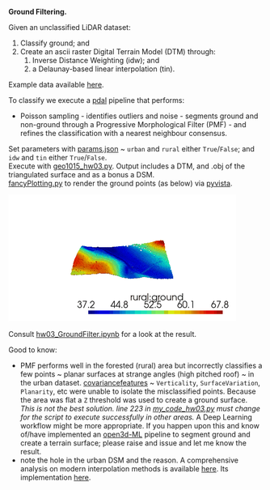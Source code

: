 **Ground Filtering.**

Given an unclassified LiDAR dataset:  
1. Classify ground; and  
2. Create an ascii raster Digital Terrain Model (DTM) through:   
   1. Inverse Distance Weighting (idw); and   
   2. a Delaunay-based linear interpolation (tin).
 
Example data available [here](https://3d.bk.tudelft.nl/courses/backup/geo1015/2019/hw/03/).

To classify we execute a [pdal](https://pdal.io/index.html) pipeline that performs:
  - Poisson sampling - identifies outliers and noise - segments ground and non-ground through a Progressive Morphological Filter (PMF) - and refines the classification with a nearest neighbour consensus.

Set parameters with [params.json](https://github.com/AdrianKriger/terrain101/blob/main/hw03/params.json) 
~ `urban` and `rural` either `True`/`False`; and `idw` and `tin` either `True`/`False`.  
Execute with [geo1015_hw03.py](https://github.com/AdrianKriger/terrain101/blob/main/hw03/geo1015_hw03.py). 
Output includes a DTM, and .obj of the triangulated surface and as a bonus a DSM.  
[fancyPlotting.py](https://github.com/AdrianKriger/terrain101/blob/main/hw03/fancyPlotting.py) to render the ground points (as below) via [pyvista](https://docs.pyvista.org/).

![Alt text](https://github.com/AdrianKriger/terrain101/blob/main/hw03/hw03_orbit_2.gif)

Consult [hw03_GroundFilter.ipynb](https://github.com/AdrianKriger/terrain101/blob/main/hw03/hw03_GroundFilter.ipynb) for a look at the result.

Good to know:
  - PMF performs well in the forested (rural) area but incorrectly classifies a few points ~ planar surfaces at strange angles (high pitched roof) ~ in the urban dataset. [covariancefeatures](https://pdal.io/stages/filters.covariancefeatures.html) ~ `Verticality`, `SurfaceVariation`, `Planarity`, etc were unable to isolate the misclassified points. Because the area was flat a `Z` threshold was used to create a ground surface. *This is not the best solution. line 223 in [my_code_hw03.py](https://github.com/AdrianKriger/terrain101/blob/main/hw03/my_code_hw03.py) must change for the script to execute successfully in other areas.* A Deep Learning workflow might be more appropriate. If you happen upon this and know of/have implemented an [open3d-ML](https://github.com/intel-isl/Open3D-ML) pipeline to segment ground and create a terrain surface; please raise and issue and let me know the result.
  - note the hole in the urban DSM and the reason. A comprehensive analysis on modern interpolation methods is available [here](https://3d.bk.tudelft.nl/pdfs/synthesis/2020_ahn3_report.pdf). Its implementation [here](https://github.com/tudelft3d/geo1101.2020.ahn3).
